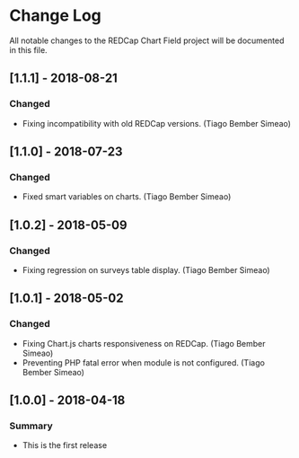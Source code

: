 # Change Log
All notable changes to the REDCap Chart Field project will be documented in this file.

## [1.1.1] - 2018-08-21
### Changed
- Fixing incompatibility with old REDCap versions. (Tiago Bember Simeao)


## [1.1.0] - 2018-07-23
### Changed
- Fixed smart variables on charts. (Tiago Bember Simeao)


## [1.0.2] - 2018-05-09
### Changed
- Fixing regression on surveys table display. (Tiago Bember Simeao)


## [1.0.1] - 2018-05-02
### Changed
- Fixing Chart.js charts responsiveness on REDCap. (Tiago Bember Simeao)
- Preventing PHP fatal error when module is not configured. (Tiago Bember Simeao)


## [1.0.0] - 2018-04-18
### Summary
 - This is the first release
